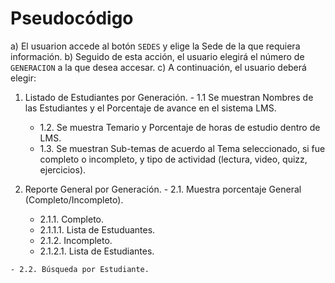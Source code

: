 
# Pseudocódigo

 a) El usuarion accede al botón `SEDES` y elige la Sede de la que requiera información.
 b) Seguido de esta acción, el usuario elegirá el número de `GENERACION` a la que desea accesar.
 c) A continuación, el usuario deberá elegir:

  1. Listado de Estudiantes por Generación.
    - 1.1 Se muestran Nombres de las Estudiantes y el Porcentaje de avance en el sistema LMS.
      - 1.2. Se muestra Temario y Porcentaje de horas de estudio dentro de LMS.
       - 1.3. Se muestran Sub-temas de acuerdo al Tema seleccionado, si fue completo o incompleto, y tipo de actividad (lectura, video, quizz, ejercicios).

  2. Reporte General por Generación.
    - 2.1. Muestra porcentaje General (Completo/Incompleto).
      - 2.1.1. Completo.
       - 2.1.1.1. Lista de Estuduantes.
      - 2.1.2. Incompleto.
       -  2.1.2.1. Lista de Estudiantes.   
       
    - 2.2. Búsqueda por Estudiante.    
